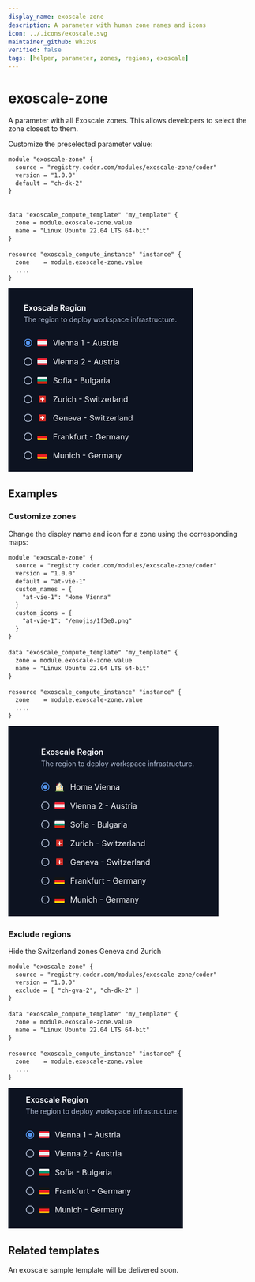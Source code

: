 ```yaml
---
display_name: exoscale-zone
description: A parameter with human zone names and icons
icon: ../.icons/exoscale.svg
maintainer_github: WhizUs
verified: false
tags: [helper, parameter, zones, regions, exoscale]
---
```


# exoscale-zone

A parameter with all Exoscale zones. This allows developers to select
the zone closest to them.

Customize the preselected parameter value:

```hcl
module "exoscale-zone" {
  source = "registry.coder.com/modules/exoscale-zone/coder"
  version = "1.0.0"
  default = "ch-dk-2"
}


data "exoscale_compute_template" "my_template" {
  zone = module.exoscale-zone.value
  name = "Linux Ubuntu 22.04 LTS 64-bit"
}

resource "exoscale_compute_instance" "instance" {
  zone    = module.exoscale-zone.value
  ....
}
```

![Exoscale Zones](../.images/exoscale-zones.png)

## Examples

### Customize zones

Change the display name and icon for a zone using the corresponding maps:

```hcl
module "exoscale-zone" {
  source = "registry.coder.com/modules/exoscale-zone/coder"
  version = "1.0.0"
  default = "at-vie-1"
  custom_names = {
    "at-vie-1": "Home Vienna"
  }
  custom_icons = {
    "at-vie-1": "/emojis/1f3e0.png"
  }
}

data "exoscale_compute_template" "my_template" {
  zone = module.exoscale-zone.value
  name = "Linux Ubuntu 22.04 LTS 64-bit"
}

resource "exoscale_compute_instance" "instance" {
  zone    = module.exoscale-zone.value
  ....
}
```

![Exoscale Custom](../.images/exoscale-custom.png)

### Exclude regions

Hide the Switzerland zones Geneva and Zurich

```hcl
module "exoscale-zone" {
  source = "registry.coder.com/modules/exoscale-zone/coder"
  version = "1.0.0"
  exclude = [ "ch-gva-2", "ch-dk-2" ]
}

data "exoscale_compute_template" "my_template" {
  zone = module.exoscale-zone.value
  name = "Linux Ubuntu 22.04 LTS 64-bit"
}

resource "exoscale_compute_instance" "instance" {
  zone    = module.exoscale-zone.value
  ....
}
```

![Exoscale Exclude](../.images/exoscale-exclude.png)

## Related templates

An exoscale sample template will be delivered soon.
